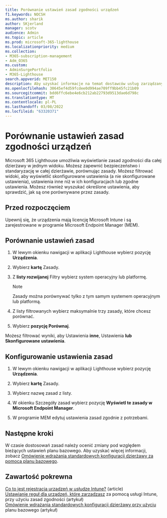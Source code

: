 ```yaml
---
title: Porównanie ustawień zasad zgodności urządzeń
f1.keywords: NOCSH
ms.author: sharik
author: SKjerland
manager: scotv
audience: Admin
ms.topic: article
ms.prod: microsoft-365-lighthouse
ms.localizationpriority: medium
ms.collection:
- M365-subscription-management
- Adm_O365
ms.custom:
- AdminSurgePortfolio
- M365-Lighthouse
search.appverid: MET150
description: Aby uzyskać informacje na temat dostawców usług zarządzanych używających Microsoft 365 Lighthouse, dowiedz się, jak porównać ustawienia zasad zgodności urządzeń.
ms.openlocfilehash: 30645ef4d59fcdee0d994ae709ff9bb45fc21b09
ms.sourcegitcommit: bdd6ffc6ebe4e6cb212ab22793d9513dae6d798c
ms.translationtype: MT
ms.contentlocale: pl-PL
ms.lasthandoff: 03/08/2022
ms.locfileid: "63320371"
---
```

# <a name="compare-device-compliance-policy-settings"></a>Porównanie ustawień zasad zgodności urządzeń

Microsoft 365 Lighthouse umożliwia wyświetlanie zasad zgodności dla całej dzierżawy w jednym widoku. Możesz zapewnić bezpieczeństwo i standaryzację w całej dzierżawie, porównując zasady. Możesz filtrować widoki, aby wyświetlić skonfigurowane ustawienia (a nie skonfigurowane ustawienia), ustawienia inne niż w ich konfiguracjach lub zgodne ustawienia. Możesz również wyszukać określone ustawienia, aby sprawdzić, jak są one porównywane przez zasady.

## <a name="before-you-begin"></a>Przed rozpoczęciem

Upewnij się, że urządzenia mają licencję Microsoft Intune i są zarejestrowane w programie Microsoft Endpoint Manager (MEM).

## <a name="compare-policy-settings"></a>Porównanie ustawień zasad

1. W lewym okienku nawigacji w aplikacji Lighthouse wybierz pozycję **Urządzenia**.

2. Wybierz **kartę** Zasady.

3. Z **listy rozwijanej** Filtry wybierz system operacyjny lub platformę.

   > [!NOTE]
   > Zasady można porównywać tylko z tym samym systemem operacyjnym lub platformą.

4. Z listy filtrowanych wybierz maksymalnie trzy zasady, które chcesz porównać.

5. Wybierz **pozycję Porównaj**.

Możesz filtrować wyniki, aby Ustawienia **inne**, Ustawienia **lub** **Skonfigurowane ustawienia**.

## <a name="configure-a-policy-setting"></a>Konfigurowanie ustawienia zasad

1. W lewym okienku nawigacji w aplikacji Lighthouse wybierz pozycję **Urządzenia**.

2. Wybierz **kartę** Zasady.

3. Wybierz nazwę zasad z listy.

4. W okienku Szczegóły zasad wybierz pozycję **Wyświetl te zasady w Microsoft Endpoint Manager**.

5. W programie MEM edytuj ustawienia zasad zgodnie z potrzebami.

## <a name="next-steps"></a>Następne kroki

W czasie dostosowań zasad należy ocenić zmiany pod względem bieżących ustawień planu bazowego. Aby uzyskać więcej informacji, zobacz [Omówienie wdrażania standardowych konfiguracji dzierżawy za pomocą planu bazowego](m365-lighthouse-deploy-standard-tenant-configurations-overview.md).

## <a name="related-content"></a>Zawartość pokrewna

[Co to jest rejestracja urządzeń w usłudze Intune?](/mem/intune/enrollment/device-enrollment) (article)  
[Ustawianie reguł dla urządzeń, które zarządzasz](/mem/intune/protect/device-compliance-get-started) za pomocą usługi Intune, przy użyciu zasad zgodności (artykuł)  
[Omówienie wdrażania standardowych konfiguracji dzierżawy przy użyciu](m365-lighthouse-deploy-standard-tenant-configurations-overview.md) planu bazowego (artykuł)
